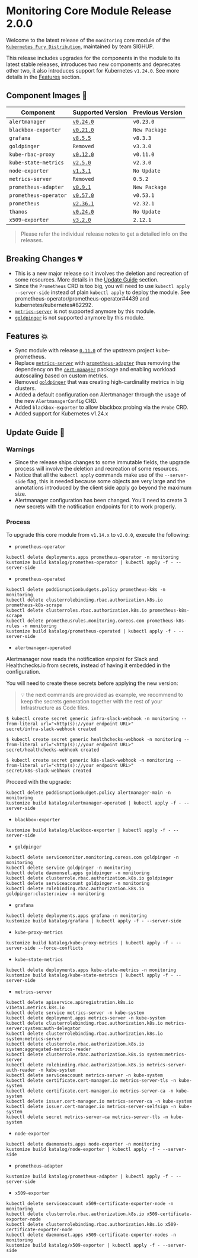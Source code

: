 # Monitoring Core Module Release 2.0.0

Welcome to the latest release of the `monitoring` core module of the [`Kubernetes Fury Distribution`](https://github.com/sighupio/fury-distribution), maintained by team SIGHUP.

This release includes upgrades for the components in the module to its latest stable releases, introduces two new components and deprecates other two, it also introduces support for Kubernetes `v1.24.0`. See more details in the [Features](#features-) section.

## Component Images 🚢

| Component             | Supported Version                                                                            | Previous Version |
| --------------------- | -------------------------------------------------------------------------------------------- | ---------------- |
| `alertmanager`        | [`v0.24.0`](https://github.com/prometheus/alertmanager/releases/tag/v0.24.0)                 | `v0.23.0`        |
| `blackbox-exporter`   | [`v0.21.0`](https://github.com/prometheus/blackbox_exporter/releases/tag/v0.21.0)            | `New Package`    |
| `grafana`             | [`v8.5.5`](https://github.com/grafana/grafana/releases/tag/v8.5.5)                           | `v8.3.3`         |
| `goldpinger`          | `Removed`                                                                                    | `v3.3.0`         |
| `kube-rbac-proxy`     | [`v0.12.0`](https://github.com/brancz/kube-rbac-proxy/releases/tag/v0.12.0)                  | `v0.11.0`        |
| `kube-state-metrics`  | [`v2.5.0`](https://github.com/kubernetes/kube-state-metrics/releases/tag/v2.5.0)             | `v2.3.0`         |
| `node-exporter`       | [`v1.3.1`](https://github.com/prometheus/node_exporter/releases/tag/v1.3.1)                  | `No Update`      |
| `metrics-server`      | `Removed`                                                                                    | `0.5.2`          |
| `prometheus-adapter`  | [`v0.9.1`](https://github.com/kubernetes-sigs/prometheus-adapter/releases/tag/v0.9.1)        | `New Package`    |
| `prometheus-operator` | [`v0.57.0`](https://github.com/prometheus-operator/prometheus-operator/releases/tag/v0.57.0) | `v0.53.1`        |
| `prometheus`          | [`v2.36.1`](https://github.com/prometheus/prometheus/releases/tag/v2.36.1)                   | `v2.32.1`        |
| `thanos`              | [`v0.24.0`](https://github.com/thanos-io/thanos/releases/tag/v0.24.0)                        | `No Update`      |
| `x509-exporter`       | [`v3.2.0`](https://github.com/enix/x509-certificate-exporter/releases/tag/v3.2.0)            | `2.12.1`         |

> Please refer the individual release notes to get a detailed info on the releases.

## Breaking Changes 💔

- This is a new major release so it involves the deletion and recreation of some resources. More details in the [Update Guide](#update-guide-) section.
- Since the `Prometheus` CRD is too big, you will need to use `kubectl apply --server-side` instead of plain `kubectl apply` to deploy the module. See prometheus-operator/prometheus-operator#4439 and kubernetes/kubernetes#82292.
- [`metrics-server`](https://github.com/kubernetes-sigs/metrics-server) is not supported anymore by this module.
- [`goldpinger`](https://github.com/bloomberg/goldpinger) is not supported anymore by this module.

## Features 💥

- Sync module with release [`0.11.0`](https://github.com/prometheus-operator/kube-prometheus/releases/tag/v0.11.0) of the upstream project kube-prometheus.
- Replace [`metrics-server`](https://github.com/kubernetes-sigs/metrics-server) with [`prometheus-adapter`](https://github.com/kubernetes-sigs/prometheus-adapter) thus removing the dependency on the [`cert-manager`](https://github.com/sighupio/fury-kubernetes-ingress/tree/master/katalog/cert-manager) package and enabling workload autoscaling based on custom metrics.
- Removed [`goldpinger`](https://github.com/bloomberg/goldpinger) that was creating high-cardinality metrics in big clusters.
- Added a default configuration con Alertmanager through the usage of the new `AlertmanagerConfig` CRD.
- Added `blackbox-exporter` to allow blackbox probing via the `Probe` CRD.
- Added support for Kubernetes v1.24.x

## Update Guide 🦮

### Warnings

- Since the release ships changes to some immutable fields, the upgrade process will involve the deletion and recreation of some resources.
- Notice that all the `kubectl apply` commands make use of the `--server-side` flag, this is needed because some objects are very large and the annotations introduced by the client side apply go beyond the maximum size.
- Alertmanager configuration has been changed. You'll need to create 3 new secrets with the notification endpoints for it to work properly.

### Process

To upgrade this core module from `v1.14.x` to `v2.0.0`, execute the following:

- `prometheus-operator`

```shell
kubectl delete deployments.apps prometheus-operator -n monitoring
kustomize build katalog/promethes-operator | kubectl apply -f - --server-side
```

- `prometheus-operated`

```shell
kubectl delete poddisruptionbudgets.policy prometheus-k8s -n monitoring
kubectl delete clusterrolebinding.rbac.authorization.k8s.io prometheus-k8s-scrape
kubectl delete clusterroles.rbac.authorization.k8s.io prometheus-k8s-scrape
kubectl delete prometheusrules.monitoring.coreos.com prometheus-k8s-rules -n monitoring
kustomize build katalog/prometheus-operated | kubectl apply -f - --server-side
```

- `alertmanager-operated`

Alertmanager now reads the notification enpoint for Slack and Healthchecks.io from secrets, instead of having it embedded in the configuration.

You will need to create these secrets before applying the new version:

> 💡 the next commands are provided as example, we recommend to keep the secrets generation together with the rest of your Infrastructure as Code files.

```shell
$ kubectl create secret generic infra-slack-webhook -n monitoring --from-literal url="<http(s)://your endpoint URL>"
secret/infra-slack-webhook created

$ kubectl create secret generic healthchecks-webhook -n monitoring --from-literal url="<http(s)://your endpoint URL>"
secret/healthchecks-webhook created

$ kubectl create secret generic k8s-slack-webhook -n monitoring --from-literal url="<http(s)://your endpoint URL>"
secret/k8s-slack-webhook created
```

Proceed with the upgrade:

```shell
kubectl delete poddisruptionbudget.policy alertmanager-main -n monitoring
kustomize build katalog/alertmanager-operated | kubectl apply -f - --server-side
```

- `blackbox-exporter`

```shell
kustomize build katalog/blackbox-exporter | kubectl apply -f - --server-side
```

- `goldpinger`

```shell
kubectl delete servicemonitor.monitoring.coreos.com goldpinger -n monitoring
kubectl delete service goldpinger -n monitoring
kubectl delete daemonset.apps goldpinger -n monitoring
kubectl delete clusterrole.rbac.authorization.k8s.io goldpinger
kubectl delete serviceaccount goldpinger -n monitoring
kubectl delete rolebinding.rbac.authorization.k8s.io goldpinger:cluster:view -n monitoring
```

- `grafana`

```shell
kubectl delete deployments.apps grafana -n monitoring
kustomize build katalog/grafana | kubectl apply -f - --server-side
```

- `kube-proxy-metrics`

```shell
kustomize build katalog/kube-proxy-metrics | kubectl apply -f - --server-side --force-conflicts
```

- `kube-state-metrics`

```shell
kubectl delete deployments.apps kube-state-metrics -n monitoring
kustomize build katalog/kube-state-metrics | kubectl apply -f - --server-side
```

- `metrics-server`

```shell
kubectl delete apiservice.apiregistration.k8s.io v1beta1.metrics.k8s.io
kubectl delete service metrics-server -n kube-system
kubectl delete deployment.apps metrics-server -n kube-system
kubectl delete clusterrolebinding.rbac.authorization.k8s.io metrics-server:system:auth-delegator
kubectl delete clusterrolebinding.rbac.authorization.k8s.io system:metrics-server
kubectl delete clusterrole.rbac.authorization.k8s.io system:aggregated-metrics-reader
kubectl delete clusterrole.rbac.authorization.k8s.io system:metrics-server
kubectl delete rolebinding.rbac.authorization.k8s.io metrics-server-auth-reader -n kube-system
kubectl delete serviceaccount metrics-server -n kube-system
kubectl delete certificate.cert-manager.io metrics-server-tls -n kube-system
kubectl delete certificate.cert-manager.io metrics-server-ca -n kube-system
kubectl delete issuer.cert-manager.io metrics-server-ca -n kube-system
kubectl delete issuer.cert-manager.io metrics-server-selfsign -n kube-system
kubectl delete secret metrics-server-ca metrics-server-tls -n kube-system
```

- `node-exporter`

```shell
kubectl delete daemonsets.apps node-exporter -n monitoring
kustomize build katalog/node-exporter | kubectl apply -f - --server-side
```

- `prometheus-adapter`

```shell
kustomize build katalog/prometheus-adapter | kubectl apply -f - --server-side
```

- `x509-exporter`

```shell
kubectl delete serviceaccount x509-certificate-exporter-node -n monitoring
kubectl delete clusterrole.rbac.authorization.k8s.io x509-certificate-exporter-node
kubectl delete clusterrolebinding.rbac.authorization.k8s.io x509-certificate-exporter-node
kubectl delete daemonset.apps x509-certificate-exporter-nodes -n monitoring
kustomize build katalog/x509-exporter | kubectl apply -f - --server-side
```
